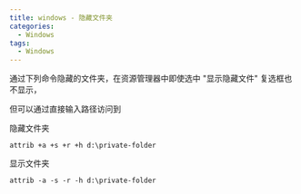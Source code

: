 ```yaml
---
title: windows - 隐藏文件夹
categories:
  - Windows
tags:
  - Windows
---
```


通过下列命令隐藏的文件夹，在资源管理器中即使选中 "显示隐藏文件" 复选框也不显示，

但可以通过直接输入路径访问到

<!--more-->

隐藏文件夹
```
attrib +a +s +r +h d:\private-folder
```

显示文件夹
```
attrib -a -s -r -h d:\private-folder
```
